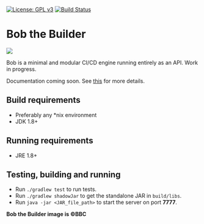 [![License: GPL v3](https://img.shields.io/badge/license-GPL%20v3-blue.svg)](http://www.gnu.org/licenses/gpl-3.0)
[![Build Status](https://travis-ci.org/lispyclouds/bob.svg?branch=master)](https://travis-ci.org/lispyclouds/bob)

# Bob the Builder

![](http://vignette2.wikia.nocookie.net/dreamlogos/images/8/8d/Btb1.png/revision/latest?cb=20150801085138)

Bob is a minimal and modular CI/CD engine running entirely as an API.
Work in progress.

Documentation coming soon.
See [this](https://github.com/lispyclouds/bob/issues/1) for more details.

## Build requirements
- Preferably any *nix environment
- JDK 1.8+

## Running requirements
- JRE 1.8+

## Testing, building and running
- Run `./gradlew test` to run tests.
- Run `./gradlew shadowJar` to get the standalone JAR in `build/libs`.
- Run `java -jar <JAR_file_path>` to start the server on port **7777**.

**Bob the Builder image is ©BBC**
